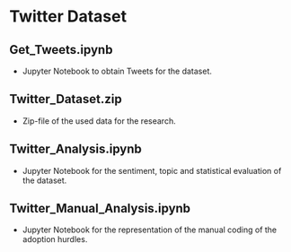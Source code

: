 # Twitter Dataset

## Get_Tweets.ipynb
* Jupyter Notebook to obtain Tweets for the dataset. 
## Twitter_Dataset.zip
* Zip-file of the used data for the research.

## Twitter_Analysis.ipynb
* Jupyter Notebook for the sentiment, topic and statistical evaluation of the dataset.

## Twitter_Manual_Analysis.ipynb
* Jupyter Notebook for the representation of the manual coding of the adoption hurdles.